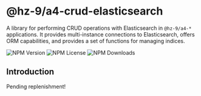 # @hz-9/a4-crud-elasticsearch

A library for performing CRUD operations with Elasticsearch in `@hz-9/a4-*` applications. It provides multi-instance connections to Elasticsearch, offers ORM capabilities, and provides a set of functions for managing indices.

![NPM Version][npm-version-url] ![NPM License][npm-license-url] ![NPM Downloads][npm-downloads-url]

[npm-version-url]: https://img.shields.io/npm/v/@hz-9/a4-crud-elasticsearch
[npm-license-url]: https://img.shields.io/npm/l/@hz-9/a4-crud-elasticsearch
[npm-downloads-url]: https://img.shields.io/npm/d18m/@hz-9/a4-crud-elasticsearch

## Introduction

Pending replenishment!
<!-- TODO -->
